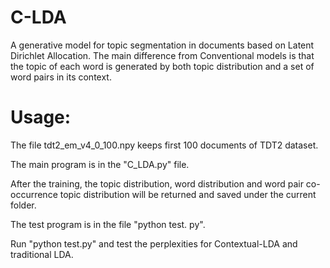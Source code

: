 # C-LDA
A generative model for topic segmentation in documents based on Latent Dirichlet Allocation. The main difference from Conventional models is that the topic of each word is generated by both topic distribution and a set of word pairs in its context.

# Usage:
The file tdt2_em_v4_0_100.npy keeps first 100 documents of TDT2 dataset.

The main program is in the "C_LDA.py" file.

After the training, the topic distribution, word distribution and word pair co-occurrence topic distribution will be returned and saved under the current folder.

The test program is in the file "python test. py".

Run "python test.py" and test the perplexities for Contextual-LDA and traditional LDA.
